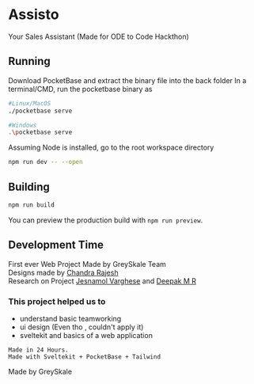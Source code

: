 # Assisto

Your Sales Assistant (Made for ODE to Code Hackthon)


## Running

Download PocketBase and extract the binary file into the back folder
In a terminal/CMD, run the pocketbase binary as

```bash 
#Linux/MacOS
./pocketbase serve

#Windows
.\pocketbase serve
```
Assuming Node is installed, go to the root workspace directory

```bash 
npm run dev -- --open
```


## Building

```bash
npm run build
```

You can preview the production build with `npm run preview`.
## Development Time

First ever Web Project Made by GreySkale Team <br/>
Designs made by [Chandra Rajesh](https://github.com/chandrancodes) <br/>
Research on Project [Jesnamol Varghese](https://github.com/jesnamol-varghese) and [Deepak M R](https://github.com/WizCreative?tab=overview&from=2024-07-01&to=2024-07-16)

### This project helped us to 
 - understand basic teamworking
- ui design (Even tho , couldn't apply it)
- sveltekit and basics of a web application

```
Made in 24 Hours.
Made with Sveltekit + PocketBase + Tailwind
```
Made by GreySkale
